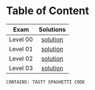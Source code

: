 # Table of Content
| Exam      | Solutions  |
| :--------------:| :----------:|
| Level 00 | [solution](./Level%2000) |
| Level 01 | [solution](./Level%2001) |
| Level 02 | [solution](./Level%2002) |
| Level 03 | [solution](./Level%2003)|

`CONTAINS: TASTY SPAGHETTI CODE`
